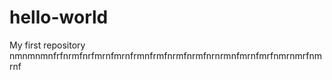 # hello-world
My first repository
nmnmnmnfrfnrmfnrfmrnfmrnfrmnfrmfnrmfnrmfnrnrmnfmrnfmrfnmrnmrfnmrnf
